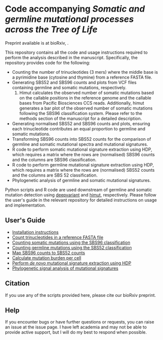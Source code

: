 # Code accompanying *Somatic and germline mutational processes across the Tree of Life*

Preprint available is at bioRxiv, .

This repository contains all the code and usage instructions required to perform the analysis described in the manuscript. Specifically, the repository provides code for the following:

- Counting the number of trinucleotides (3 mers) where the middle base is a pyrimidine base (cytosine and thymine) from a reference FASTA file.
- Generating SBS52 and SBS96 counts and plots from VCF files containing germline and somatic mutations, respectively.
    1. Himut calculates the observed number of somatic mutations based on the callable positions in the reference genome and the callable bases from Pacific Biosciences CCS reads. Additionally, himut generates a bar plot of the observed number of somatic mutations following the SBS96 classification system. Please refer to the methods section of the manuscript for a detailed description.
- Generating normalised SBS52 and SBS96 counts and plots, ensuring each trinucleotide contributes an equal proportion to germline and somatic mutations. 
- Transforming SBS96 counts into SBS52 counts for the comparison of germline and somatic mutational spectra and mutational signatures.
- R code to perform somatic mutational signature extraction using HDP, which requires a matrix where the rows are (normalised) SBS96 counts and the columns are SBS96 classification.
- R code to perform germline mutational signature extraction using HDP, which requires a matrix where the rows are (normalised) SBS52 counts and the columns are SBS 52 classification.
- Phylogenetic analysis of germline and somatic mutational signatures.

Python scripts and R code are used downstream of germline and somatic mutation detection using [deepvariant](https://github.com/google/deepvariant) and [himut](https://github.com/sjin09/himut), respectively. Please follow the user's guide in the relevant repository for detailed instructions on usage and implementation.


## User's Guide
* [Installation instructions](docs/install.md)
* [Count trinucleotides in a reference FASTA file](docs/trinucleotide.md)
* [Counting somatic mutations using the SBS96 classification](docs/sbs96.md)
* [Counting germline mutations using the SBS52 classification](docs/sbs52.md)
* [Map SBS96 counts to SBS52 counts](docs/sbs96_to_sbs52.md)
* [Calculate mutation burden per cell](docs/burden.md)
* [Perform *de novo* mutational signature extraction using HDP](docs/mutational_signature_extraction.md)
* [Phylogenetic signal analysis of mutational signatures](docs/abouheifs_cmean.md)

## Citation
If you use any of the scripts provided here, please cite our bioRxiv preprint.

## Help
If you encounter bugs or have further questions or requests, you can raise an issue at the issue page. I have left academia and may not be able to provide active support, but I will do my best to respond when possible.
